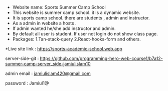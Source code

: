 * Website name: Sports Summer Camp School
* This website is summer camp school. it is a dynamic website.
* It is sports camp school. there are students , admin and instructor.
* As a admin in website a hosts .
* If admin wanted he/she add instructor and admin.
* By default all user is student. If user not login do not show class page.
* Packages: 
1.Tan-stack-query
2.React-hooks-form and others.

*Live site link : https://sports-academic-school.web.app

server-side-git : https://github.com/programming-hero-web-course1/b7a12-summer-camp-server_side-jamiulislam10 

admin email :  jamiulislam420@gmail.com

password :  Jamiul1@